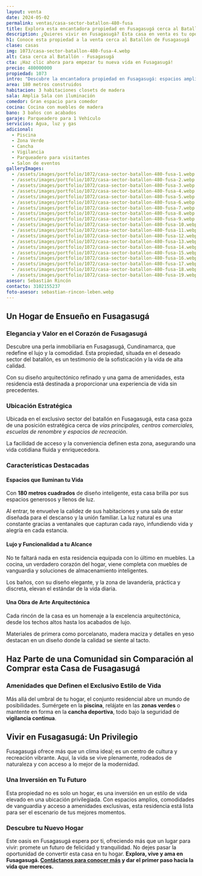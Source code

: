 ```yaml
---
layout: venta
date: 2024-05-02
permalink: ventas/casa-sector-batallon-480-fusa
title: Explora esta encantadora propiedad en Fusagasugá cerca al Batallón
description: ¿Quieres vivir en Fusagasugá? Esta casa en venta es tu oportunidad. Con todas las comodidades y amenidades que necesitas, ¡no esperes más para comenzar tu nueva vida aquí!
h1: Conoce esta propiedad a la venta cerca al Batallón de Fusagasugá
clase: casas
img: 1073/casa-sector-batallon-480-fusa-4.webp
alt: Casa cerca al Batallón - Fusagasugá
cta: ¡Haz clic ahora para empezar tu nueva vida en Fusagasugá!
precio: 480000000
propiedad: 1073
intro: "Descubre la encantadora propiedad en Fusagasugá: espacios amplios, comodidades modernas y un estilo único te esperan."
area: 180 metros construidos 
habitacion: 3 habitaciones closets de madera
sala: Amplia Sala con iluminación 
comedor: Gran espacio para comedor
cocina: Cocina con muebles de madera
bano: 3 baños con acabados 
garaje: Parqueadero para 1 Vehículo 
servicios: Agua, luz y gas 
adicional:
  - Piscina
  - Zona Verde
  - Cancha
  - Vigilancia
  - Parqueadero para visitantes
  - Salon de eventos
galleryImages:
  - /assets/images/portfolio/1072/casa-sector-batallon-480-fusa-1.webp
  - /assets/images/portfolio/1072/casa-sector-batallon-480-fusa-2.webp
  - /assets/images/portfolio/1072/casa-sector-batallon-480-fusa-3.webp
  - /assets/images/portfolio/1072/casa-sector-batallon-480-fusa-4.webp
  - /assets/images/portfolio/1072/casa-sector-batallon-480-fusa-5.webp
  - /assets/images/portfolio/1072/casa-sector-batallon-480-fusa-6.webp
  - /assets/images/portfolio/1072/casa-sector-batallon-480-fusa-7.webp
  - /assets/images/portfolio/1072/casa-sector-batallon-480-fusa-8.webp
  - /assets/images/portfolio/1072/casa-sector-batallon-480-fusa-9.webp
  - /assets/images/portfolio/1072/casa-sector-batallon-480-fusa-10.webp
  - /assets/images/portfolio/1072/casa-sector-batallon-480-fusa-11.webp
  - /assets/images/portfolio/1072/casa-sector-batallon-480-fusa-12.webp
  - /assets/images/portfolio/1072/casa-sector-batallon-480-fusa-13.webp
  - /assets/images/portfolio/1072/casa-sector-batallon-480-fusa-14.webp
  - /assets/images/portfolio/1072/casa-sector-batallon-480-fusa-15.webp
  - /assets/images/portfolio/1072/casa-sector-batallon-480-fusa-16.webp
  - /assets/images/portfolio/1072/casa-sector-batallon-480-fusa-17.webp
  - /assets/images/portfolio/1072/casa-sector-batallon-480-fusa-18.webp
  - /assets/images/portfolio/1072/casa-sector-batallon-480-fusa-19.webp
asesor: Sebastián Rincón
contacto: 3102155237
foto-asesor: sebastian-rincon-leben.webp
---
```

## Un Hogar de Ensueño en Fusagasugá

### Elegancia y Valor en el Corazón de Fusagasugá

Descubre una perla inmobiliaria en Fusagasugá, Cundinamarca, que redefine el lujo y la comodidad. Esta propiedad, situada en el deseado sector del batallón, es un testimonio de la sofisticación y la vida de alta calidad.

Con su diseño arquitectónico refinado y una gama de amenidades, esta residencia está destinada a proporcionar una experiencia de vida sin precedentes.

### Ubicación Estratégica

Ubicada en el exclusivo sector del batallón en Fusagasugá, esta casa goza de una posición estratégica cerca de *vías principales, centros comerciales, escuelas de renombre y espacios de recreación*.

La facilidad de acceso y la conveniencia definen esta zona, asegurando una vida cotidiana fluida y enriquecedora.

### Características Destacadas

#### Espacios que Iluminan tu Vida

Con **180 metros cuadrados** de diseño inteligente, esta casa brilla por sus espacios generosos y llenos de luz.

Al entrar, te envuelve la calidez de sus habitaciones y una sala de estar diseñada para el descanso y la unión familiar. La luz natural es una constante gracias a ventanales que capturan cada rayo, infundiendo vida y alegría en cada estancia.

#### Lujo y Funcionalidad a tu Alcance

No te faltará nada en esta residencia equipada con lo último en muebles. La cocina, un verdadero corazón del hogar, viene completa con muebles de vanguardia y soluciones de almacenamiento inteligentes.

Los baños, con su diseño elegante, y la zona de lavandería, práctica y discreta, elevan el estándar de la vida diaria.

#### Una Obra de Arte Arquitectónica

Cada rincón de la casa es un homenaje a la excelencia arquitectónica, desde los techos altos hasta los acabados de lujo.

Materiales de primera como porcelanato, madera maciza y detalles en yeso destacan en un diseño donde la calidad se siente al tacto.

## Haz Parte de una Comunidad sin Comparación al Comprar esta Casa de Fusagasugá

### Amenidades que Definen el Exclusivo Estilo de Vida

Más allá del umbral de tu hogar, el conjunto residencial abre un mundo de posibilidades. Sumérgete en la **piscina**, relájate en las **zonas verdes** o mantente en forma en la **cancha deportiva**, todo bajo la seguridad de **vigilancia continua**.

## Vivir en Fusagasugá: Un Privilegio

Fusagasugá ofrece más que un clima ideal; es un centro de cultura y recreación vibrante. Aquí, la vida se vive plenamente, rodeados de naturaleza y con acceso a lo mejor de la modernidad.

### Una Inversión en Tu Futuro

Esta propiedad no es solo un hogar, es una inversión en un estilo de vida elevado en una ubicación privilegiada. Con espacios amplios, comodidades de vanguardia y acceso a amenidades exclusivas, esta residencia está lista para ser el escenario de tus mejores momentos.

### Descubre tu Nuevo Hogar

Este oasis en Fusagasugá espera por ti, ofreciendo más que un lugar para vivir: promete un futuro de felicidad y tranquilidad. No dejes pasar la oportunidad de convertir esta casa en tu hogar. **Explora, vive y ama en Fusagasugá. [Contáctanos para conocer más](#asesor) y dar el primer paso hacia la vida que mereces.**
